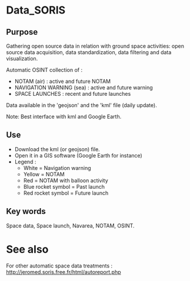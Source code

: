 # Data_SORIS
## Purpose
Gathering open source data in relation with ground space activities: open source data acquisition, data standardization, data filtering and data visualization.

Automatic OSINT collection of :
- NOTAM (air) : active and future NOTAM
- NAVIGATION WARNING (sea) : active and future warning
- SPACE LAUNCHES : recent and future launches

Data available in the 'geojson' and the 'kml' file (daily update).

Note: Best interface with kml and Google Earth.


## Use
- Download the kml (or geojson) file.
- Open it in a GIS software (Google Earth for instance)
- Legend :
  - White = Navigation warning
  - Yellow = NOTAM
  - Red = NOTAM with balloon activity
  - Blue rocket symbol = Past launch
  - Red rocket symbol = Future launch

## Key words
Space data, Space launch, Navarea,  NOTAM, OSINT.

# See also
For other automatic space data treatments : http://jeromed.soris.free.fr/html/autoreport.php
